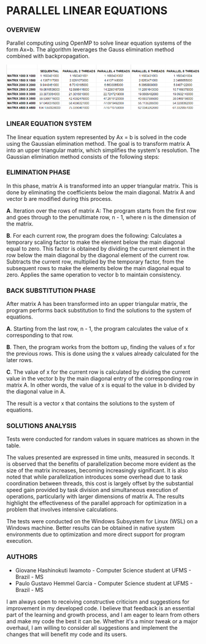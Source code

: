 # PARALLEL LINEAR EQUATIONS

### **OVERVIEW**

Parallel computing using OpenMP to solve linear equation systems of the form Ax=b. The algorithm leverages the Gauss elimination method combined with backpropagation.

![Execution Time](exectime.png)

### **LINEAR EQUATION SYSTEM**

The linear equation system represented by Ax = b is solved in the code using the Gaussian elimination method. The goal is to transform matrix A into an upper triangular matrix, which simplifies the system's resolution. The Gaussian elimination method consists of the following steps:

### **ELIMINATION PHASE**

In this phase, matrix A is transformed into an upper triangular matrix. This is done by eliminating the coefficients below the main diagonal. Matrix A and vector b are modified during this process.

**A**. Iteration over the rows of matrix A:
The program starts from the first row and goes through to the penultimate row, n - 1, where n is the dimension of the matrix.

**B**. For each current row, the program does the following:
Calculates a temporary scaling factor to make the element below the main diagonal equal to zero. This factor is obtained by dividing the current element in the row below the main diagonal by the diagonal element of the current row.
Subtracts the current row, multiplied by the temporary factor, from the subsequent rows to make the elements below the main diagonal equal to zero.
Applies the same operation to vector b to maintain consistency.

### **BACK SUBSTITUTION PHASE**

After matrix A has been transformed into an upper triangular matrix, the program performs back substitution to find the solutions to the system of equations.

**A**. Starting from the last row, n - 1, the program calculates the value of x corresponding to that row.

**B**. Then, the program works from the bottom up, finding the values of x for the previous rows. This is done using the x values already calculated for the later rows.

**C**. The value of x for the current row is calculated by dividing the current value in the vector b by the main diagonal entry of the corresponding row in matrix A. In other words, the value of x is equal to the value in b divided by the diagonal value in A.

The result is a vector x that contains the solutions to the system of equations.

### **SOLUTIONS ANALYSIS**

Tests were conducted for random values in square matrices as shown in the table.

The values presented are expressed in time units, measured in seconds. It is observed that the benefits of parallelization become more evident as the size of the matrix increases, becoming increasingly significant. It is also noted that while parallelization introduces some overhead due to task coordination between threads, this cost is largely offset by the substantial speed gain provided by task division and simultaneous execution of operations, particularly with larger dimensions of matrix A. The results highlight the effectiveness of the parallel approach for optimization in a problem that involves intensive calculations.

The tests were conducted on the Windows Subsystem for Linux (WSL) on a Windows machine. Better results can be obtained in native system environments due to optimization and more direct support for program execution.

### **AUTHORS**

- Giovane Hashinokuti Iwamoto - Computer Science student at UFMS - Brazil - MS
- Paulo Gustavo Hemmel Garcia - Computer Science student at UFMS - Brazil - MS

I am always open to receiving constructive criticism and suggestions for improvement in my developed code. I believe that feedback is an essential part of the learning and growth process, and I am eager to learn from others and make my code the best it can be. Whether it's a minor tweak or a major overhaul, I am willing to consider all suggestions and implement the changes that will benefit my code and its users.
